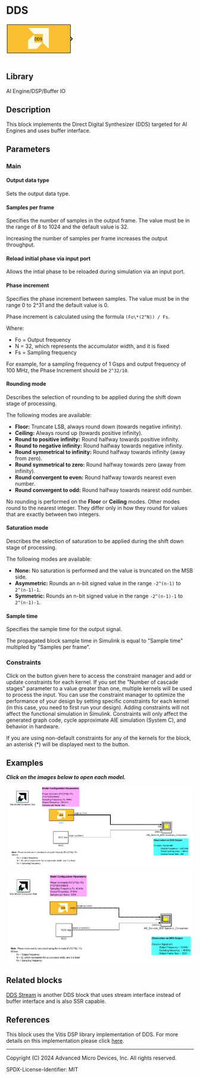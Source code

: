 # DDS

  
![](./Images/block.png)  

## Library

AI Engine/DSP/Buffer IO

## Description

This block implements the Direct Digital Synthesizer (DDS) targeted for
AI Engines and uses buffer interface.

## Parameters

### Main  
#### Output data type  
Sets the output data type.

#### Samples per frame  
Specifies the number of samples in the output frame. The value must be in the range of 8 to 1024 and the default value is 32.

<div class="noteBox">
Increasing the number of samples per frame increases the output throughput.
</div>

#### Reload initial phase via input port
Allows the intial phase to be reloaded during simulation via an input port.

#### Phase increment  
Specifies the phase increment between samples. The value must be in the
range 0 to 2^31 and the default value is 0.

  Phase increment is calculated using the formula `(Fo\*(2^N)) / Fs`.

  Where:
  - Fo = Output frequency
  - N = 32, which represents the accumulator width, and it is fixed
  - Fs = Sampling frequency

For example, for a sampling frequency of 1 Gsps and output frequency of 100 MHz, the Phase Increment should be `2^32/10`.

#### Rounding mode

Describes the selection of rounding to be applied during the shift down stage of processing.

The following modes are available:
* **Floor:** Truncate LSB, always round down (towards negative infinity).
* **Ceiling:** Always round up (towards positive infinity).
* **Round to positive infinity:** Round halfway towards positive infinity.
* **Round to negative infinity:** Round halfway towards negative infinity.
* **Round symmetrical to infinity:** Round halfway towards infinity (away from zero).
* **Round symmetrical to zero:** Round halfway towards zero (away from infinity).
* **Round convergent to even:** Round halfway towards nearest even number.
* **Round convergent to odd:** Round halfway towards nearest odd number.

No rounding is performed on the **Floor** or **Ceiling** modes. Other modes round to the nearest integer. They differ only in how they round for values that are exactly between two integers.

#### Saturation mode

Describes the selection of saturation to be applied during the shift down stage of processing.

The following modes are available:
* **None:** No saturation is performed and the value is truncated on the MSB side.
* **Asymmetric:** Rounds an n-bit signed value in the range `-2^(n-1)` to `2^(n-1)-1`.
* **Symmetric:** Rounds an n-bit signed value in the range `-2^(n-1)-1` to `2^(n-1)-1`.

#### Sample time  
Specifies the sample time for the output signal.

<div class="noteBox">
The propagated block sample time in Simulink is equal to "Sample time" multipled by "Samples per frame".
</div>

### Constraints
Click on the button given here to access the constraint manager and add or update constraints for each kernel. If you set the "Number of cascade stages" parameter to a value greater than one, multiple kernels will be used to process the input. You can use the constraint manager to optimize the performance of your design by setting specific constraints for each kernel (in this case, you need to first run your design). Adding constraints will not affect the functional simulation in Simulink. Constraints will only affect the generated graph code, cycle approximate AIE simulation (System C), and behavior in hardware.

<div class="noteBox">
If you are using non-default constraints for any of the kernels for the block, an asterisk (*) will be displayed next to the button.
</div>

## Examples

***Click on the images below to open each model.***

[![](./Images/DDS_Block_Ex1.png)](https://github.com/Xilinx/Vitis_Model_Composer/tree/2024.1/Examples/Block_Help/AIE/DDS_Ex1)

[![](./Images/DDS_Ex2.png)](https://github.com/Xilinx/Vitis_Model_Composer/tree/2024.1/Examples/Block_Help/AIE/DDS_Ex2)

## Related blocks
[DDS Stream](../DDS_Stream/README.md) is another DDS block that uses stream interface instead of buffer interface and is also SSR capable.

## References
This block uses the Vitis DSP library implementation of DDS. For more details on this implementation please click [here](https://docs.xilinx.com/r/en-US/Vitis_Libraries/dsp/user_guide/L2/func-dds.html).

--------------
Copyright (C) 2024 Advanced Micro Devices, Inc.
All rights reserved.

SPDX-License-Identifier: MIT
